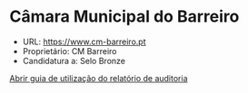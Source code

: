 # Câmara Municipal do Barreiro
- URL: https://www.cm-barreiro.pt
- Proprietário: CM Barreiro
- Candidatura a: Selo Bronze

[Abrir guia de utilização do relatório de auditoria](https://unidade-acesso.github.io/report_002/guia-utilizacao-relatorio-auditoria.html)
